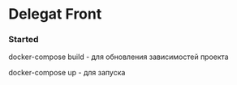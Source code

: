 # Delegat Front

### Started
docker-compose build - для обновления зависимостей проекта

docker-compose up - для запуска